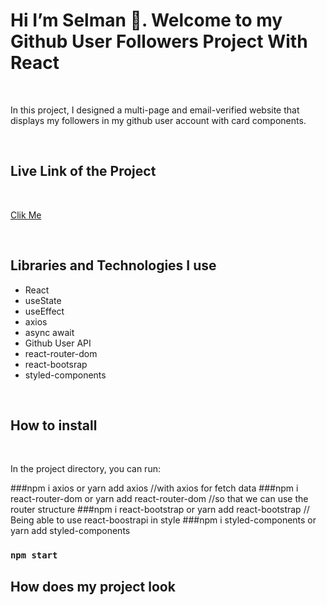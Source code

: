 

<h1>Hi I’m Selman 👋. Welcome to my  Github User Followers Project With React </h1>

<br>

<p>In this project, I designed a multi-page and email-verified website that displays my followers in my github user account with card components.</p>

<br>

<h2>Live Link of the Project</h2>

<br>

[Clik Me](https://selman-my-followers-in-github.netlify.app/home)

<br>

<h2>Libraries and Technologies I use</h2>
 
 * React 
 * useState
 * useEffect
 * axios
 * async await
 * Github User API
 * react-router-dom
 * react-bootsrap
 * styled-components

 


 
 <br>
 
<h2>How to install</h2>

<br>

In the project directory, you can run:

###npm i axios or yarn add axios  //with axios for fetch data
###npm i react-router-dom or yarn add react-router-dom  //so that we can use the router structure
###npm i react-bootstrap or yarn add react-bootstrap  // Being able to use react-boostrapi in style
###npm i styled-components or yarn add styled-components
### `npm start`


<h2>How does my project look</h2>

